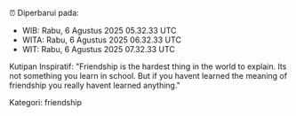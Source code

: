 ⏰ Diperbarui pada:
- WIB: Rabu, 6 Agustus 2025 05.32.33 UTC
- WITA: Rabu, 6 Agustus 2025 06.32.33 UTC
- WIT: Rabu, 6 Agustus 2025 07.32.33 UTC

Kutipan Inspiratif:
"Friendship is the hardest thing in the world to explain. Its not something you learn in school. But if you havent learned the meaning of friendship you really havent learned anything."


Kategori: friendship

